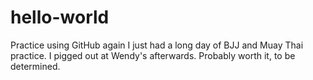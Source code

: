 # hello-world
Practice using GitHub again
I just had a long day of BJJ and Muay Thai practice. I pigged out at Wendy's afterwards. Probably worth it, to be determined.
